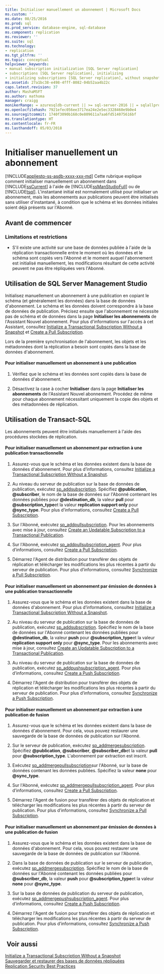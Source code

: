 ```yaml
---
title: Initialiser manuellement un abonnement | Microsoft Docs
ms.custom: ''
ms.date: 08/25/2016
ms.prod: sql
ms.prod_service: database-engine, sql-database
ms.component: replication
ms.reviewer: ''
ms.suite: sql
ms.technology:
- replication
ms.tgt_pltfrm: ''
ms.topic: conceptual
helpviewer_keywords:
- manual subscription initialization [SQL Server replication]
- subscriptions [SQL Server replication], initializing
- initializing subscriptions [SQL Server replication], without snapshots
ms.assetid: 27a1bc38-e498-4fff-8082-04b52aa4b22c
caps.latest.revision: 37
author: MashaMSFT
ms.author: mathoma
manager: craigg
monikerRange: = azuresqldb-current || >= sql-server-2016 || = sqlallproducts-allversions
ms.openlocfilehash: 7921efec056ee3717ea24e2e5ec3328460e9b0e4
ms.sourcegitcommit: 1740f3090b168c0e809611a7aa6fd514075616bf
ms.translationtype: HT
ms.contentlocale: fr-FR
ms.lasthandoff: 05/03/2018
---
```

# <a name="initialize-a-subscription-manually"></a>Initialiser manuellement un abonnement
[!INCLUDE[appliesto-ss-asdb-xxxx-xxx-md](../../includes/appliesto-ss-asdb-xxxx-xxx-md.md)]
  Cette rubrique explique comment initialiser manuellement un abonnement dans [!INCLUDE[ssCurrent](../../includes/sscurrent-md.md)] à l'aide de [!INCLUDE[ssManStudioFull](../../includes/ssmanstudiofull-md.md)] ou de [!INCLUDE[tsql](../../includes/tsql-md.md)]. L'instantané initial est normalement utilisé pour initialiser un abonnement, mais les abonnements aux publications peuvent être initialisés sans utiliser d'instantané, à condition que le schéma et les données initiales soient déjà présents sur l'Abonné.  
  

##  <a name="BeforeYouBegin"></a> Avant de commencer  
  
###  <a name="Restrictions"></a> Limitations et restrictions  
  
-   S'il existe une activité sur une base de données publiée à l'aide de la réplication transactionnelle entre le moment où les données et le schéma sont copiés vers l'Abonné et le moment auquel l'abonnement est initialisé manuellement, les modifications résultant de cette activité peuvent ne pas être répliquées vers l'Abonné.  
  
##  <a name="SSMSProcedure"></a> Utilisation de SQL Server Management Studio  
 Initialisez manuellement un abonnement à une publication en copiant le schéma (et généralement les données) dans la base de données d'abonnement. Le schéma et les données doivent correspondre à la base de données de publication. Précisez ensuite que l'abonnement ne nécessite pas de schéma et de données dans la page **Initialiser les abonnements** de l'Assistant Nouvel abonnement. Pour plus d'informations sur l'accès à cet Assistant, consultez [Initialize a Transactional Subscription Without a Snapshot](../../relational-databases/replication/initialize-a-transactional-subscription-without-a-snapshot.md) et [Create a Pull Subscription](../../relational-databases/replication/create-a-pull-subscription.md).  
  
 Lors de la première synchronisation de l'abonnement, les objets et les métadonnées dont la réplication a besoin sont copiés dans la base de données d'abonnement.  
  
#### <a name="to-initialize-a-subscription-to-a-publication-manually"></a>Pour initialiser manuellement un abonnement à une publication  
  
1.  Vérifiez que le schéma et les données sont copiés dans la base de données d'abonnement.  
  
2.  Désactivez la case à cocher **Initialiser** dans la page **Initialiser les abonnements** de l'Assistant Nouvel abonnement. Procédez de même pour chaque abonnement nécessitant uniquement la copie des objets et des métadonnées de réplication.  
  
##  <a name="TsqlProcedure"></a> Utilisation de Transact-SQL  
 Les abonnements peuvent être initialisés manuellement à l'aide des procédures stockées de réplication.  
  
#### <a name="to-manually-initialize-a-pull-subscription-to-a-transactional-publication"></a>Pour initialiser manuellement un abonnement par extraction à une publication transactionnelle  
  
1.  Assurez-vous que le schéma et les données existent dans la base de données d'abonnement. Pour plus d’informations, consultez [Initialize a Transactional Subscription Without a Snapshot](../../relational-databases/replication/initialize-a-transactional-subscription-without-a-snapshot.md).  
  
2.  Au niveau du serveur de publication sur la base de données de publication, exécutez [sp_addsubscription](../../relational-databases/system-stored-procedures/sp-addsubscription-transact-sql.md). Spécifiez **@publication**, **@subscriber**, le nom de la base de données sur l'Abonné contenant les données publiées pour **@destination_db**, la valeur **pull** pour **@subscription_type**et la valeur **replication support only** pour **@sync_type**. Pour plus d’informations, consultez [Create a Pull Subscription](../../relational-databases/replication/create-a-pull-subscription.md).  
  
3.  Sur l'Abonné, exécutez [sp_addpullsubscription](../../relational-databases/system-stored-procedures/sp-addpullsubscription-transact-sql.md). Pour les abonnements avec mise à jour, consultez [Create an Updatable Subscription to a Transactional Publication](https://technet.microsoft.com/library/ms152769(v=sql.130).aspx).  
  
4.  Sur l'Abonné, exécutez [sp_addpullsubscription_agent](../../relational-databases/system-stored-procedures/sp-addpullsubscription-agent-transact-sql.md). Pour plus d’informations, consultez [Create a Pull Subscription](../../relational-databases/replication/create-a-pull-subscription.md).  
  
5.  Démarrez l'Agent de distribution pour transférer des objets de réplication et télécharger les modifications les plus récentes à partir du serveur de publication. Pour plus d’informations, consultez [Synchronize a Pull Subscription](../../relational-databases/replication/synchronize-a-pull-subscription.md).  
  
#### <a name="to-manually-initialize-a-push-subscription-to-a-transactional-publication"></a>Pour initialiser manuellement un abonnement par émission de données à une publication transactionnelle  
  
1.  Assurez-vous que le schéma et les données existent dans la base de données d'abonnement. Pour plus d’informations, consultez [Initialize a Transactional Subscription Without a Snapshot](../../relational-databases/replication/initialize-a-transactional-subscription-without-a-snapshot.md).  
  
2.  Au niveau du serveur de publication sur la base de données de publication, exécutez [sp_addsubscription](../../relational-databases/system-stored-procedures/sp-addsubscription-transact-sql.md). Spécifiez le nom de la base de données sur l'Abonné contenant les données publiées pour **@destination_db**, la valeur **push** pour **@subscription_type**et la valeur **replication support only** pour **@sync_type**. Pour les abonnements avec mise à jour, consultez [Create an Updatable Subscription to a Transactional Publication](https://technet.microsoft.com/library/ms152769(v=sql.130).aspx).  
  
3.  Au niveau du serveur de publication sur la base de données de publication, exécutez [sp_addpushsubscription_agent](../../relational-databases/system-stored-procedures/sp-addpullsubscription-agent-transact-sql.md). Pour plus d’informations, consultez [Create a Push Subscription](../../relational-databases/replication/create-a-push-subscription.md).  
  
4.  Démarrez l'Agent de distribution pour transférer des objets de réplication et télécharger les modifications les plus récentes à partir du serveur de publication. Pour plus d’informations, consultez [Synchronize a Push Subscription](../../relational-databases/replication/synchronize-a-push-subscription.md).  
  
#### <a name="to-manually-initialize-a-pull-subscription-to-a-merge-publication"></a>Pour initialiser manuellement un abonnement par extraction à une publication de fusion  
  
1.  Assurez-vous que le schéma et les données existent dans la base de données d'abonnement. Pour cela, vous pouvez restaurer une sauvegarde de la base de données de publication sur l'Abonné.  
  
2.  Sur le serveur de publication, exécutez [sp_addmergesubscription](../../relational-databases/system-stored-procedures/sp-addmergesubscription-transact-sql.md). Spécifiez **@publication**, **@subscriber**, **@subscriber_db**et la valeur **pull** pour **@subscription_type**. L'abonnement par extraction est inscrit.  
  
3.  Exécutez [sp_addmergepullsubscription](../../relational-databases/system-stored-procedures/sp-addmergepullsubscription-transact-sql.md)sur l'Abonné, sur la base de données contenant les données publiées. Spécifiez la valeur **none** pour **@sync_type**.  
  
4.  Sur l'Abonné, exécutez [sp_addmergepullsubscription_agent](../../relational-databases/system-stored-procedures/sp-addmergepullsubscription-agent-transact-sql.md). Pour plus d’informations, consultez [Create a Pull Subscription](../../relational-databases/replication/create-a-pull-subscription.md).  
  
5.  Démarrez l'Agent de fusion pour transférer des objets de réplication et télécharger les modifications les plus récentes à partir du serveur de publication. Pour plus d’informations, consultez [Synchronize a Pull Subscription](../../relational-databases/replication/synchronize-a-pull-subscription.md).  
  
#### <a name="to-manually-initialize-a-push-subscription-to-a-merge-publication"></a>Pour initialiser manuellement un abonnement par émission de données à une publication de fusion  
  
1.  Assurez-vous que le schéma et les données existent dans la base de données d'abonnement. Pour cela, vous pouvez restaurer une sauvegarde de la base de données de publication sur l'Abonné.  
  
2.  Dans la base de données de publication sur le serveur de publication, exécutez [sp_addmergesubscription](../../relational-databases/system-stored-procedures/sp-addmergesubscription-transact-sql.md). Spécifiez le nom de la base de données sur l'Abonné contenant les données publiées pour **@subscriber_db**, la valeur **push** pour **@subscription_type**et la valeur **none** pour **@sync_type**.  
  
3.  Sur la base de données de publication du serveur de publication, exécutez [sp_addmergepushsubscription_agent](../../relational-databases/system-stored-procedures/sp-addmergepushsubscription-agent-transact-sql.md). Pour plus d’informations, consultez [Create a Push Subscription](../../relational-databases/replication/create-a-push-subscription.md).  
  
4.  Démarrez l'Agent de fusion pour transférer des objets de réplication et télécharger les modifications les plus récentes à partir du serveur de publication. Pour plus d’informations, consultez [Synchronize a Push Subscription](../../relational-databases/replication/synchronize-a-push-subscription.md).  
  
## <a name="see-also"></a> Voir aussi  
 [Initialize a Transactional Subscription Without a Snapshot](../../relational-databases/replication/initialize-a-transactional-subscription-without-a-snapshot.md)   
 [Sauvegarder et restaurer des bases de données répliquées](../../relational-databases/replication/administration/back-up-and-restore-replicated-databases.md)   
 [Replication Security Best Practices](../../relational-databases/replication/security/replication-security-best-practices.md)  
  
  

